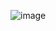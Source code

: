 
![image](https://user-images.githubusercontent.com/84432740/161386023-c4d9ae3f-0b56-43f4-8a32-befeb4203dd2.png)
